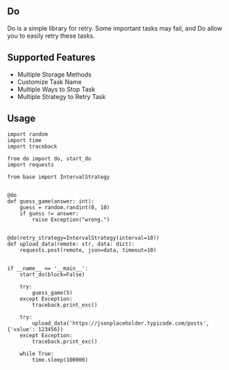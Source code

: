 ## Do
Do is a simple library for retry. Some important tasks may fail, and Do allow you to easily retry these tasks.

## Supported Features
- Multiple Storage Methods
- Customize Task Name
- Multiple Ways to Stop Task
- Multiple Strategy to Retry Task

## Usage
```
import random
import time
import traceback

from do import do, start_do
import requests

from base import IntervalStrategy


@do
def guess_game(answer: int):
    guess = random.randint(0, 10)
    if guess != answer:
        raise Exception("wrong.")


@do(retry_strategy=IntervalStrategy(interval=10))
def upload_data(remote: str, data: dict):
    requests.post(remote, json=data, timeout=10)


if __name__ == '__main__':
    start_do(block=False)

    try:
        guess_game(5)
    except Exception:
        traceback.print_exc()

    try:
        upload_data('https://jsonplaceholder.typicode.com/posts', {'value': 123456})
    except Exception:
        traceback.print_exc()

    while True:
        time.sleep(100000)
```